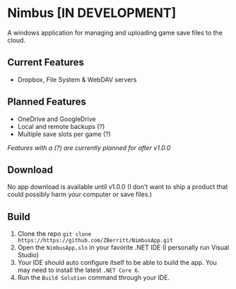 # Nimbus [IN DEVELOPMENT]
A windows application for managing and uploading game save files to the cloud.

## Current Features
* Dropbox, File System & WebDAV servers


## Planned Features
* OneDrive and GoogleDrive
* Local and remote backups (?)
* Multiple save slots per game (?)

*Features with a (?) are currently planned for after v1.0.0*

## Download
No app download is available until v1.0.0 (I don't want to ship a product that could possibly harm your computer or save files.)

## Build
1. Clone the repo `git clone https://https://github.com/ZBerritt/NimbusApp.git`
2. Open the `NimbusApp.sln` in your favorite .NET IDE (I personally run Visual Studio)
3. Your IDE should auto configure itself to be able to build the app. You may need to install the latest `.NET Core 6`.
4. Run the `Build Solution` command through your IDE.

